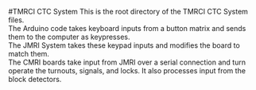 #TMRCI CTC System
This is the root directory of the TMRCI CTC System files.  
The Arduino code takes keyboard inputs from a button matrix and sends them to the computer as keypresses.  
The JMRI System takes these keypad inputs and modifies the board to match them.  
The CMRI boards take input from JMRI over a serial connection and turn operate the turnouts, signals, and locks. It also processes input from the block detectors.
